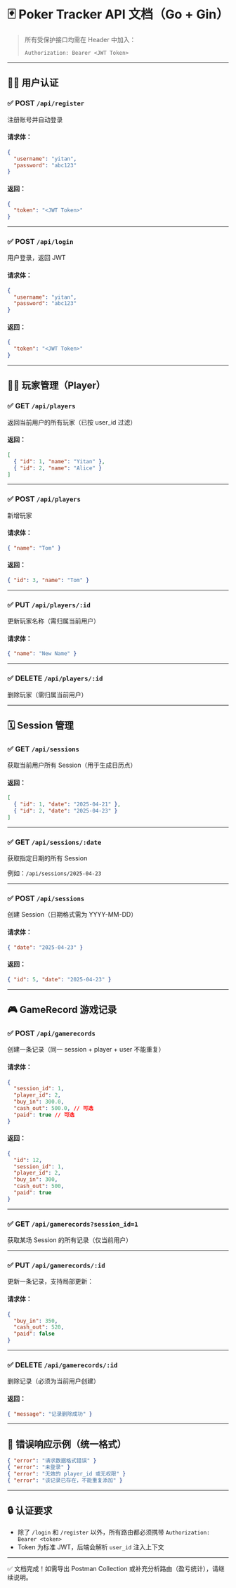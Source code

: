 # 🃏 Poker Tracker API 文档（Go + Gin）

> 所有受保护接口均需在 Header 中加入：
>
> ```http
> Authorization: Bearer <JWT Token>
> ```

---

## 🧑‍💼 用户认证

### ✅ POST `/api/register`

注册账号并自动登录

#### 请求体：

```json
{
  "username": "yitan",
  "password": "abc123"
}
```

#### 返回：

```json
{
  "token": "<JWT Token>"
}
```

---

### ✅ POST `/api/login`

用户登录，返回 JWT

#### 请求体：

```json
{
  "username": "yitan",
  "password": "abc123"
}
```

#### 返回：

```json
{
  "token": "<JWT Token>"
}
```

---

## 🧑‍🎓 玩家管理（Player）

### ✅ GET `/api/players`

返回当前用户的所有玩家（已按 user_id 过滤）

#### 返回：

```json
[
  { "id": 1, "name": "Yitan" },
  { "id": 2, "name": "Alice" }
]
```

---

### ✅ POST `/api/players`

新增玩家

#### 请求体：

```json
{ "name": "Tom" }
```

#### 返回：

```json
{ "id": 3, "name": "Tom" }
```

---

### ✅ PUT `/api/players/:id`

更新玩家名称（需归属当前用户）

#### 请求体：

```json
{ "name": "New Name" }
```

---

### ✅ DELETE `/api/players/:id`

删除玩家（需归属当前用户）

---

## 🗓 Session 管理

### ✅ GET `/api/sessions`

获取当前用户所有 Session（用于生成日历点）

#### 返回：

```json
[
  { "id": 1, "date": "2025-04-21" },
  { "id": 2, "date": "2025-04-23" }
]
```

---

### ✅ GET `/api/sessions/:date`

获取指定日期的所有 Session

例如：`/api/sessions/2025-04-23`

---

### ✅ POST `/api/sessions`

创建 Session（日期格式需为 YYYY-MM-DD）

#### 请求体：

```json
{ "date": "2025-04-23" }
```

#### 返回：

```json
{ "id": 5, "date": "2025-04-23" }
```

---

## 🎮 GameRecord 游戏记录

### ✅ POST `/api/gamerecords`

创建一条记录（同一 session + player + user 不能重复）

#### 请求体：

```json
{
  "session_id": 1,
  "player_id": 2,
  "buy_in": 300.0,
  "cash_out": 500.0, // 可选
  "paid": true // 可选
}
```

#### 返回：

```json
{
  "id": 12,
  "session_id": 1,
  "player_id": 2,
  "buy_in": 300,
  "cash_out": 500,
  "paid": true
}
```

---

### ✅ GET `/api/gamerecords?session_id=1`

获取某场 Session 的所有记录（仅当前用户）

---

### ✅ PUT `/api/gamerecords/:id`

更新一条记录，支持局部更新：

#### 请求体：

```json
{
  "buy_in": 350,
  "cash_out": 520,
  "paid": false
}
```

---

### ✅ DELETE `/api/gamerecords/:id`

删除记录（必须为当前用户创建）

#### 返回：

```json
{ "message": "记录删除成功" }
```

---

## 📌 错误响应示例（统一格式）

```json
{ "error": "请求数据格式错误" }
{ "error": "未登录" }
{ "error": "无效的 player_id 或无权限" }
{ "error": "该记录已存在，不能重复添加" }
```

---

## 🔒 认证要求

- 除了 `/login` 和 `/register` 以外，所有路由都必须携带 `Authorization: Bearer <token>`
- Token 为标准 JWT，后端会解析 `user_id` 注入上下文

---

✅ 文档完成！如需导出 Postman Collection 或补充分析路由（盈亏统计），请继续说明。
